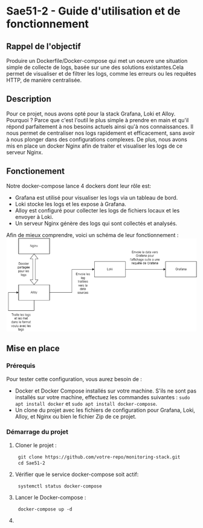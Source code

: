 # Sae51-2 - Guide d'utilisation et de fonctionnement

## Rappel de l'objectif

Produire un Dockerfile/Docker-compose qui met un oeuvre une situation simple de collecte de logs, basée sur une des solutions existantes.Cela permet de visualiser et de filtrer les logs, comme les erreurs ou les requêtes HTTP, de manière centralisée.

## Description

Pour ce projet, nous avons opté pour la stack Grafana, Loki et Alloy. Pourquoi ? Parce que c'est l'outil le plus simple à prendre en main et qu'il répond parfaitement à nos besoins actuels ainsi qu'à nos connaissances. Il nous permet de centraliser nos logs rapidement et efficacement, sans avoir à nous plonger dans des configurations complexes.
De plus, nous avons mis en place un docker Nginx afin de traiter et visualiser les logs de ce serveur Nginx.

## Fonctionement

Notre docker-compose lance 4 dockers dont leur rôle est:
* Grafana est utilisé pour visualiser les logs via un tableau de bord.
* Loki stocke les logs et les expose à Grafana.
* Alloy est configuré pour collecter les logs de fichiers locaux et les envoyer à Loki.
* Un serveur Nginx génère des logs qui sont collectés et analysés.

Afin de mieux comprendre, voici un schéma de leur fonctionnement :
![Diagram_Fonctionnement](Diagram_Fonctionnement.png)


## Mise en place
### Prérequis

Pour tester cette configuration, vous aurez besoin de :

* Docker et Docker Compose installés sur votre machine.
  S'ils ne sont pas installés sur votre machine, effectuez les commandes suivantes :
  ``sudo apt install docker`` et ``sudo apt install docker-compose``.
* Un clone du projet avec les fichiers de configuration pour Grafana, Loki, Alloy, et Nginx ou bien le fichier Zip de ce projet.

### Démarrage du projet
1. Cloner le projet :
   ```
    git clone https://github.com/votre-repo/monitoring-stack.git
    cd Sae51-2
   ```
2. Vérifier que le service docker-compose soit actif:
   ```
    systemctl status docker-compose
   ```   
3. Lancer le Docker-compose :
   ```
    docker-compose up -d
   ```   
4. 
